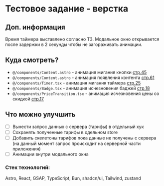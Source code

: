 # Тестовое задание - верстка

## Доп. информация
Время таймера выставлено согласно ТЗ.
Модальное окно открывается после задержки в 2 секунды чтобы не загораживать анимации.

## Куда смотреть?

- `@/components/Content.astro` - анимация мигания кнопки [стр.45](https://github.com/SGolomzin/4a-test-task/blob/main/src/components/Content.astro?plain=1#L45)
- `@/components/Content.astro` - анимация появления контента [стр.61](https://github.com/SGolomzin/4a-test-task/blob/main/src/components/Content.astro?plain=1#L61)
- `@/components/Timer.tsx` - анимация мигания таймера [стр.25](https://github.com/SGolomzin/4a-test-task/blob/main/src/components/Timer.tsx?plain=1#L25)
- `@/components/Badge.tsx` - анимация исчезновения баджей [стр.18](https://github.com/SGolomzin/4a-test-task/blob/main/src/components/Badge.tsx?plain=1#L18)
- `@/components/PriceTransition.tsx` - анимация исчезновения цены со скидкой [стр.17](https://github.com/SGolomzin/4a-test-task/blob/main/src/components/PriceTransition.tsx?plain=1#L17)

## Что можно улучшить

- [ ] Вынести запрос данных с сервера (тарифы) в отдельный хук
- [ ] Сохранять полученные тарифы в одельном store
- [ ] Добавить скелетоны тарифов пока данные не получены с сервера (на данный момент запрос происходит на серверной части приложения)
- [ ] Анимации внутри модального окна

### Стек технологий:
Astro, React, GSAP, TypeScript, Bun, shadcn/ui, Tailwind, zustand